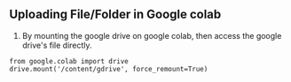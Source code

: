 ## Uploading File/Folder in Google colab

1. By mounting the google drive on google colab, then access the google drive's file directly.<br>
```
from google.colab import drive 
drive.mount('/content/gdrive', force_remount=True)
```
